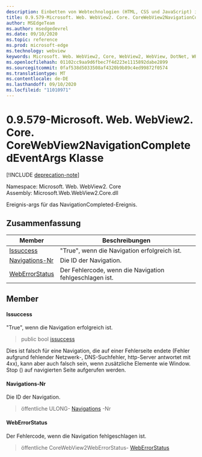 ```yaml
---
description: Einbetten von Webtechnologien (HTML, CSS und JavaScript) in ihre systemeigenen Anwendungen mit dem Microsoft Edge WebView2-Steuerelement
title: 0.9.579-Microsoft. Web. WebView2. Core. CoreWebView2NavigationCompletedEventArgs
author: MSEdgeTeam
ms.author: msedgedevrel
ms.date: 09/10/2020
ms.topic: reference
ms.prod: microsoft-edge
ms.technology: webview
keywords: Microsoft. Web. WebView2, Core, WebView2, WebView, DotNet, WPF, WinForms, APP, Edge, CoreWebView2, CoreWebView2Controller, Browser Control, Edge HTML, Microsoft. Web. WebView2. Core. CoreWebView2NavigationCompletedEventArgs
ms.openlocfilehash: 01102cc9aa9d6fbec7f4d223e1115892dabe2899
ms.sourcegitcommit: 0faf538d5033508af4320b9b89c4ed99872f0574
ms.translationtype: MT
ms.contentlocale: de-DE
ms.lasthandoff: 09/10/2020
ms.locfileid: "11010971"
---
```

# 0.9.579-Microsoft. Web. WebView2. Core. CoreWebView2NavigationCompletedEventArgs Klasse 

[!INCLUDE [deprecation-note](../../includes/deprecation-note.md)]

Namespace: Microsoft. Web. WebView2. Core \
Assembly: Microsoft.Web.WebView2.Core.dll

Ereignis-args für das NavigationCompleted-Ereignis.

## Zusammenfassung

 Member                        | Beschreibungen
--------------------------------|---------------------------------------------
[Issuccess](#issuccess) | "True", wenn die Navigation erfolgreich ist.
[Navigations-Nr](#navigationid) | Die ID der Navigation.
[WebErrorStatus](#weberrorstatus) | Der Fehlercode, wenn die Navigation fehlgeschlagen ist.

## Member

#### Issuccess 

"True", wenn die Navigation erfolgreich ist.

> public bool [issuccess](#issuccess)

Dies ist falsch für eine Navigation, die auf einer Fehlerseite endete (Fehler aufgrund fehlender Netzwerk-, DNS-Suchfehler, http-Server antwortet mit 4xx), kann aber auch falsch sein, wenn zusätzliche Elemente wie Window. Stop () auf navigierten Seite aufgerufen werden.

#### Navigations-Nr 

Die ID der Navigation.

> öffentliche ULONG- [Navigations](#navigationid) -Nr

#### WebErrorStatus 

Der Fehlercode, wenn die Navigation fehlgeschlagen ist.

> öffentliche CoreWebView2WebErrorStatus- [WebErrorStatus](#weberrorstatus)


